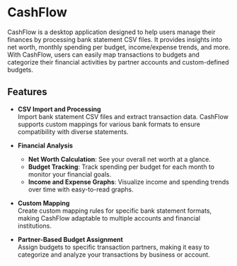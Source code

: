 # CashFlow

CashFlow is a desktop application designed to help users manage their finances by processing bank statement CSV files. It provides insights into net worth, monthly spending per budget, income/expense trends, and more. With CashFlow, users can easily map transactions to budgets and categorize their financial activities by partner accounts and custom-defined budgets.

## Features

- **CSV Import and Processing**  
  Import bank statement CSV files and extract transaction data. CashFlow supports custom mappings for various bank formats to ensure compatibility with diverse statements.

- **Financial Analysis**  
  - **Net Worth Calculation**: See your overall net worth at a glance.
  - **Budget Tracking**: Track spending per budget for each month to monitor your financial goals.
  - **Income and Expense Graphs**: Visualize income and spending trends over time with easy-to-read graphs.

- **Custom Mapping**  
  Create custom mapping rules for specific bank statement formats, making CashFlow adaptable to multiple accounts and financial institutions.

- **Partner-Based Budget Assignment**  
  Assign budgets to specific transaction partners, making it easy to categorize and analyze your transactions by business or account.
